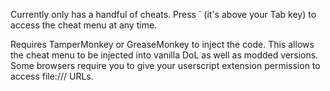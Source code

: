 Currently only has a handful of cheats. Press ` (it's above your Tab key) to access the cheat menu at any time.

Requires TamperMonkey or GreaseMonkey to inject the code. This allows the cheat menu to be injected into vanilla DoL as well as modded versions.
Some browsers require you to give your userscript extension permission to access file:/// URLs.
